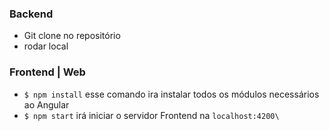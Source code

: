 ### Backend 

- Git clone no repositório
- rodar local

### Frontend | Web

- `$ npm install` esse comando ira instalar todos os módulos necessários ao Angular
-  `$ npm start` irá iniciar o servidor Frontend na `localhost:4200\` 
